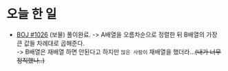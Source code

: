 # 오늘 한 일

* [BOJ #1026](https://www.acmicpc.net/problem/1026) (보물) 풀이완료.
-> A배열을 오름차순으로 정렬한 뒤 B배열의 가장 큰 값들 차례대로 곱해준다.  
-> B배열은 재배열 하면 안된다고 하지만 `많은 사람이` 재배열을 했더라...~~(내가 너무 정직했나..)~~
